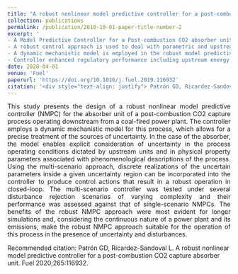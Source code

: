 ```yaml
---
title: "A robust nonlinear model predictive controller for a post-combustion CO2 capture absorber unit"
collection: publications
permalink: /publication/2010-10-01-paper-title-number-2
excerpt: '
- A Model Predictive Controller for a Post-combustion CO2 absorber unit is presented. <br/>
- A robust control approach is used to deal with parametric and upstream uncertainty. <br/>
- A dynamic mechanistic model is employed in the robust model predictive controller. <br/>
- Controller enhanced regulatory performance including upstream energy load variation.'
date: 2020-04-01
venue: 'Fuel'
paperurl: 'https://doi.org/10.1016/j.fuel.2019.116932'
citation: '<div style="text-align: justify"> Patrón GD, Ricardez-Sandoval L. A robust nonlinear model predictive controller for a post-combustion CO2 capture absorber unit. Fuel 2020;265:116932. </div> '
---
```

<div style="text-align: justify"> 
This study presents the design of a robust nonlinear model predictive controller (NMPC) for the absorber unit of a post-combustion CO2 capture process operating downstream from a coal-fired power plant. The controller employs a dynamic mechanistic model for this process, which allows for a precise treatment of the sources of uncertainty. In the case of the absorber, the model enables explicit consideration of uncertainty in the process operating conditions dictated by upstream units and in physical property parameters associated with phenomenological descriptions of the process. Using the multi-scenario approach, discrete realizations of the uncertain parameters inside a given uncertainty region can be incorporated into the controller to produce control actions that result in a robust operation in closed-loop. The multi-scenario controller was tested under several disturbance rejection scenarios of varying complexity and their performance was assessed against that of single-scenario NMPCs. The benefits of the robust NMPC approach were most evident for longer simulations and, considering the continuous nature of a power plant and its emissions, make the robust NMPC approach suitable for the operation of this process in the presence of uncertainty and disturbances. </div> 

Recommended citation: Patrón GD, Ricardez-Sandoval L. A robust nonlinear model predictive controller for a post-combustion CO2 capture absorber unit. Fuel 2020;265:116932.
